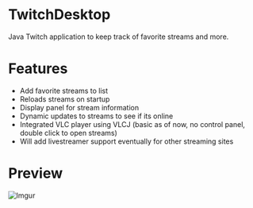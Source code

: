 # TwitchDesktop
Java Twitch application to keep track of favorite streams and more.

# Features
- Add favorite streams to list
- Reloads streams on startup
- Display panel for stream information
- Dynamic updates to streams to see if its online
- Integrated VLC player using VLCJ (basic as of now, no control panel, double click to open streams)
- Will add livestreamer support eventually for other streaming sites

# Preview
![Imgur](http://i.imgur.com/l5SwCIe.png)
